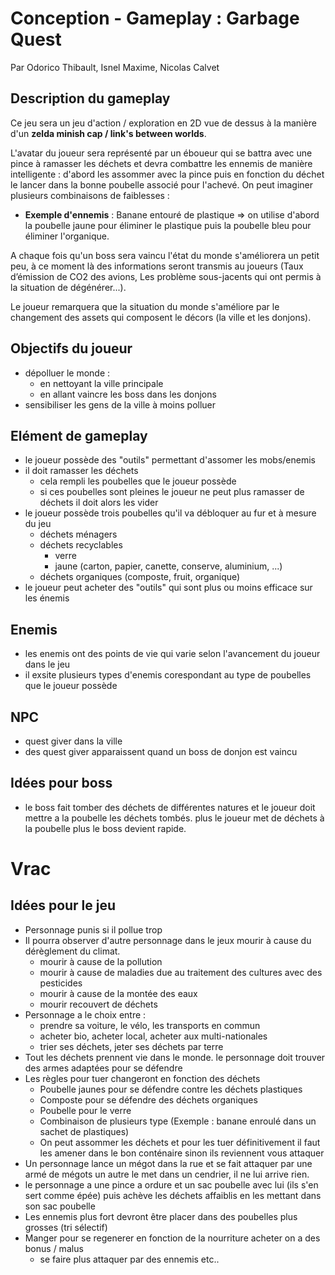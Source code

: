 # Conception - Gameplay : Garbage Quest

Par Odorico Thibault, Isnel Maxime, Nicolas Calvet

## Description du gameplay

Ce jeu sera un jeu d'action / exploration en 2D vue de dessus à la manière d'un **zelda minish cap / link's between worlds**.

L'avatar du joueur sera représenté par un éboueur qui se battra avec une pince à ramasser les déchets et devra combattre les ennemis de manière intelligente : d'abord les assommer avec la pince puis en fonction du déchet le lancer dans la bonne poubelle associé pour l'achevé. On peut imaginer plusieurs combinaisons de faiblesses :

- **Exemple d'ennemis** : Banane entouré de plastique => on utilise d'abord la poubelle jaune pour éliminer le plastique puis la poubelle bleu pour éliminer l'organique.

A chaque fois qu'un boss sera vaincu l'état du monde s'améliorera un petit peu, à ce moment là des informations seront transmis au joueurs (Taux d’émission de CO2 des avions, Les problème sous-jacents qui ont permis à la situation de dégénérer...).

Le joueur remarquera que la situation du monde s'améliore par le changement des assets qui composent le décors (la ville et les donjons).

## Objectifs du joueur

* dépolluer le monde :
    * en nettoyant la ville principale
    * en allant vaincre les boss dans les donjons
* sensibiliser les gens de la ville à moins polluer

## Elément de gameplay

* le joueur possède des "outils" permettant d'assomer les mobs/enemis
* il doit ramasser les déchets
    * cela rempli les poubelles que le joueur possède
    * si ces poubelles sont pleines le joueur ne peut plus ramasser de déchets il doit alors les vider
* le joueur possède trois poubelles qu'il va débloquer au fur et à mesure du jeu
    * déchets ménagers
    * déchets recyclables
        * verre
        * jaune (carton, papier, canette, conserve, aluminium, ...)
    * déchets organiques (composte, fruit, organique)
* le joueur peut acheter des "outils" qui sont plus ou moins efficace sur les énemis

## Enemis

* les enemis ont des points de vie qui varie selon l'avancement du joueur dans le jeu
* il exsite plusieurs types d'enemis corespondant au type de poubelles que le joueur possède

## NPC

* quest giver dans la ville
* des quest giver apparaissent quand un boss de donjon est vaincu

## Idées pour boss

 * le boss fait tomber des déchets de différentes natures et le joueur doit mettre a la poubelle les déchets tombés.
    plus le joueur met de déchets à la poubelle plus le boss devient rapide.




# Vrac

## Idées pour le jeu

- Personnage punis si il pollue trop
- Il pourra observer d'autre personnage dans le jeux mourir à cause du dérèglement du climat.
  - mourir à cause de la pollution
  - mourir à cause de maladies due au traitement des cultures avec des pesticides
  - mourir à cause de la montée des eaux
  - mourir recouvert de déchets
- Personnage a le choix entre :
  - prendre sa voiture, le vélo, les transports en commun
  - acheter bio, acheter local, acheter aux multi-nationales
  - trier ses déchets, jeter ses déchets par terre
- Tout les déchets prennent vie dans le monde. le personnage doit trouver des armes adaptées pour se défendre
- Les règles pour tuer changeront en fonction des déchets
  - Poubelle jaunes pour se défendre contre les déchets plastiques
  - Composte pour se défendre des déchets organiques
  - Poubelle pour le verre
  - Combinaison de plusieurs type (Exemple : banane enroulé dans un sachet de plastiques)
  - On peut assommer les déchets et pour les tuer définitivement il faut les amener dans le bon conténaire sinon ils reviennent vous attaquer
- Un personnage lance un mégot dans la rue et se fait attaquer par une armé de mégots un autre le met dans un cendrier, il ne lui arrive rien.
- le personnage a une pince a ordure et un sac poubelle avec lui (ils s'en sert comme épée) puis achève les déchets affaiblis en les mettant dans son sac poubelle
- Les ennemis plus fort devront être placer dans des poubelles plus grosses (tri sélectif)
- Manger pour se regenerer en fonction de la nourriture acheter on a des bonus / malus
  - se faire plus attaquer par des ennemis etc..
